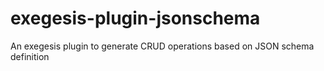 # exegesis-plugin-jsonschema
An exegesis plugin to generate CRUD operations based on JSON schema definition
